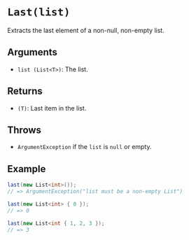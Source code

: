 # `Last(list)`

Extracts the last element of a non-null, non-empty list.

## Arguments

* `list (List<T>)`: The list.

## Returns

* `(T)`: Last item in the list.

## Throws

* `ArgumentException` if the `list` is `null` or empty.

## Example

```csharp
last(new List<int>());
// => ArgumentException("list must be a non-empty List")

last(new List<int> { 0 });
// => 0

last(new List<int { 1, 2, 3 });
// => 3
```
